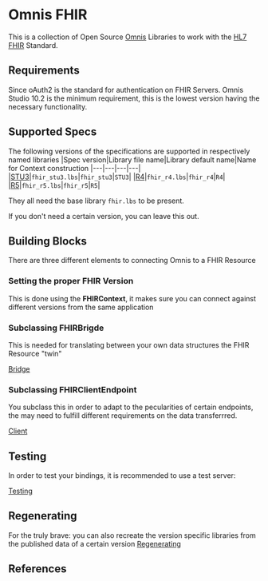 # Omnis FHIR
This is a collection of Open Source [Omnis][omnis-studio] Libraries to work with the [HL7 FHIR][fhir-spec] Standard.

## Requirements ##
Since oAuth2 is the standard for authentication on FHIR Servers. Omnis Studio 10.2 is the minimum requirement, this is 
the lowest version having the necessary functionality.

## Supported Specs ##

The following versions of the specifications are supported in respectively named libraries
|Spec version|Library file name|Library default name|Name for Context construction
|---|---|---|---|
|[STU3][stu3-spec]|`fhir_stu3.lbs`|`fhir_stu3`|`STU3`|
|[R4][r4-spec]|`fhir_r4.lbs`|`fhir_r4`|`R4`|
|[R5][r5-spec]|`fhir_r5.lbs`|`fhir_r5`|`R5`|

They all need the base library `fhir.lbs` to be present.

If you don't need a certain version, you can leave this out.

## Building Blocks

There are three different elements to connecting Omnis to a FHIR Resource

### Setting the proper FHIR Version

This is done using the **FHIRContext**, it makes sure you can connect against different versions 
from the same application

### Subclassing FHIRBrigde

This is needed for translating between your own data structures the FHIR Resource "twin"

[Bridge](bridge.md)

### Subclassing FHIRClientEndpoint

You subclass this in order to adapt to the pecularities of certain endpoints, the may need to fulfill different
requirements on the data transferrred.

[Client](client.md)

## Testing

In order to test your bindings, it is recommended to use a test server:

[Testing](testing.md)

## Regenerating

For the truly brave: you can also recreate the version specific libraries from the published data of a certain version
[Regenerating](regenerating.md)

## References

[fhir-spec]: https://hl7.org/fhir/
[dstu2-spec]: https://hl7.org/fhir/DSTU2/index.html
[stu3-spec]: https://hl7.org/fhir/STU3/index.html
[r4-spec]: https://hl7.org/fhir/R4/index.html
[r5-spec]: https://hl7.org/fhir/R5/index.html
[fhirpath-spec]: https://hl7.org/fhirpath/

[omnis-studio]: https://www.omnis.net
